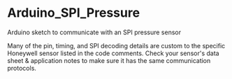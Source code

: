 # Arduino_SPI_Pressure
Arduino sketch to communicate with an SPI pressure sensor

Many of the pin, timing, and SPI decoding details are custom to the specific Honeywell sensor listed in the code comments. Check your sensor's data sheet & application notes to make sure it has the same communication protocols.